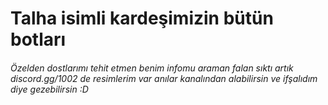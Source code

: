 # Talha isimli kardeşimizin bütün botları
###### Özelden dostlarımı tehit etmen benim infomu araman falan sıktı artık discord.gg/1002 de resimlerim var anılar kanalından alabilirsin ve ifşalıdım diye gezebilirsin :D
